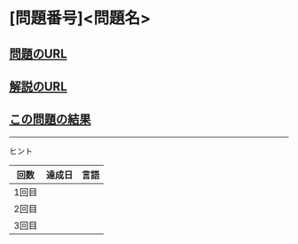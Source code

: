 # \[問題番号\]\<問題名\>

## [問題のURL]()

## [解説のURL]()

## [この問題の結果]()

---

ヒント

| 回数 | 達成日 | 言語 |
| --- | ----- | ---- |
| 1回目 |  |  |
| 2回目 |  |  |
| 3回目 |  |  |
